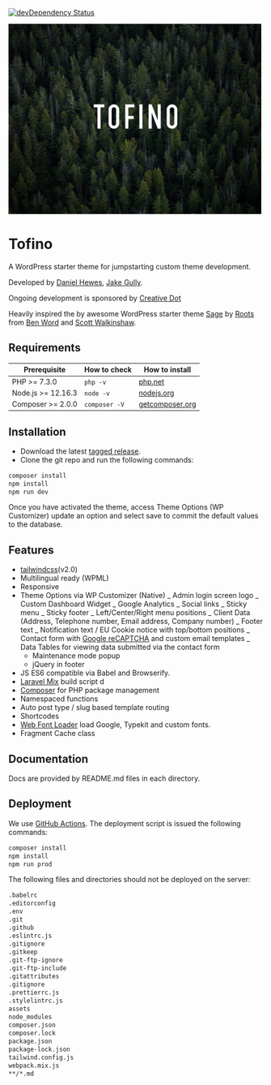[![devDependency Status](https://david-dm.org/creativedotdesign/tofino/dev-status.svg)](https://david-dm.org/creativedotdesign/tofino#info=devDependencies)

<img src="https://raw.githubusercontent.com/creativedotdesign/tofino/master/screenshot.png" alt="Tofino" width="500">

# Tofino

A WordPress starter theme for jumpstarting custom theme development.

Developed by [Daniel Hewes](https://github.com/danimalweb), [Jake Gully](https://github.com/mrchimp).

Ongoing development is sponsored by [Creative Dot](https://creativdotdesign.com)

Heavily inspired the by awesome WordPress starter theme [Sage](https://github.com/roots/sage) by [Roots](https://github.com/roots) from [Ben Word](https://github.com/retlehs) and [Scott Walkinshaw](https://github.com/swalkinshaw).

## Requirements

| Prerequisite       | How to check  | How to install                                  |
| ------------------ | ------------- | ----------------------------------------------- |
| PHP >= 7.3.0       | `php -v`      | [php.net](http://php.net/manual/en/install.php) |
| Node.js >= 12.16.3 | `node -v`     | [nodejs.org](http://nodejs.org/)                |
| Composer >= 2.0.0  | `composer -V` | [getcomposer.org](http://getcomposer.org)       |

## Installation

- Download the latest [tagged release](https://github.com/creativedotdesign/tofino/releases).
- Clone the git repo and run the following commands:

```
composer install
npm install
npm run dev
```

Once you have activated the theme, access Theme Options (WP Customizer) update an option and select save to commit the default values to the database.

## Features

- [tailwindcss](http://tailwindcss.com/)(v2.0)
- Multilingual ready (WPML)
- Responsive
- Theme Options via WP Customizer (Native)
  _ Admin login screen logo
  _ Custom Dashboard Widget
  _ Google Analytics
  _ Social links
  _ Sticky menu
  _ Sticky footer
  _ Left/Center/Right menu positions
  _ Client Data (Address, Telephone number, Email address, Company number)
  _ Footer text
  _ Notification text / EU Cookie notice with top/bottom positions
  _ Contact form with [Google reCAPTCHA](https://www.google.com/recaptcha) and custom email templates
  _ Data Tables for viewing data submitted via the contact form
  - Maintenance mode popup
  - jQuery in footer
- JS ES6 compatible via Babel and Browserify.
- [Laravel Mix](https://laravel-mix.com/) build script d
- [Composer](https://getcomposer.org/) for PHP package management
- Namespaced functions
- Auto post type / slug based template routing
- Shortcodes
- [Web Font Loader](https://github.com/typekit/webfontloader) load Google, Typekit and custom fonts.
- Fragment Cache class

## Documentation

Docs are provided by README.md files in each directory.

## Deployment

We use [GitHub Actions](https://github.com/features/actions). The deployment script is issued the following commands:

```
composer install
npm install
npm run prod
```

The following files and directories should not be deployed on the server:

```
.babelrc
.editorconfig
.env
.git
.github
.eslintrc.js
.gitignore
.gitkeep
.git-ftp-ignore
.git-ftp-include
.gitattributes
.gitignore
.prettierrc.js
.stylelintrc.js
assets
node_modules
composer.json
composer.lock
package.json
package-lock.json
tailwind.config.js
webpack.mix.js
**/*.md
```
